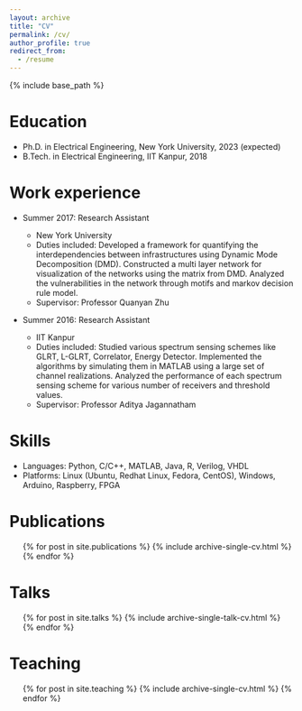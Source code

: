 ```yaml
---
layout: archive
title: "CV"
permalink: /cv/
author_profile: true
redirect_from:
  - /resume
---
```


{% include base_path %}

Education
======
* Ph.D. in Electrical Engineering, New York University, 2023 (expected)
* B.Tech. in Electrical Engineering, IIT Kanpur, 2018


Work experience
======
* Summer 2017: Research Assistant
  * New York University
  * Duties included: Developed a framework for quantifying the interdependencies between infrastructures using Dynamic Mode Decomposition (DMD). Constructed a multi layer network for visualization of the networks using the matrix from DMD. Analyzed the vulnerabilities in the network through motifs and markov decision rule model.
  * Supervisor: Professor Quanyan Zhu

* Summer 2016: Research Assistant
  * IIT Kanpur
  * Duties included: Studied various spectrum sensing schemes like GLRT, L-GLRT, Correlator, Energy Detector. Implemented the algorithms by simulating them in MATLAB using a large set of channel realizations. Analyzed the performance of each spectrum sensing scheme for various number of receivers and threshold values.
  * Supervisor: Professor Aditya Jagannatham
  
Skills
======
* Languages: Python, C/C++, MATLAB, Java, R, Verilog, VHDL
* Platforms: Linux (Ubuntu, Redhat Linux, Fedora, CentOS), Windows, Arduino, Raspberry, FPGA


Publications
======
  <ul>{% for post in site.publications %}
    {% include archive-single-cv.html %}
  {% endfor %}</ul>
  
Talks
======
  <ul>{% for post in site.talks %}
    {% include archive-single-talk-cv.html %}
  {% endfor %}</ul>
  
Teaching
======
  <ul>{% for post in site.teaching %}
    {% include archive-single-cv.html %}
  {% endfor %}</ul>
  


